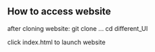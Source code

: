 ## How to access website
after cloning website: git clone ...
cd different_UI

click index.html to launch website
